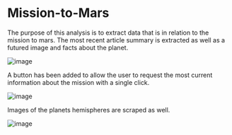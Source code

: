 # Mission-to-Mars

The purpose of this analysis is to extract data that is in relation to the mission to mars. The most recent article summary is extracted as well as a futured image and facts about the planet. 

![image](https://user-images.githubusercontent.com/26393180/158040574-343cb168-c708-4fd8-8edf-744404d8f1a4.png)

A button has been added to allow the user to request the most current information about the mission with a single click.

![image](https://user-images.githubusercontent.com/26393180/158040557-f04f8547-97d2-4cf5-a55a-1c51fb93a5fa.png)


Images of the planets hemispheres are scraped as well. 

![image](https://user-images.githubusercontent.com/26393180/158040643-e6242fff-5339-4e5f-a758-9cf2c45bbfcf.png)


